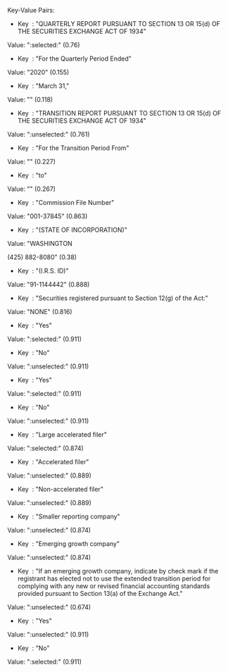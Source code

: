 Key-Value Pairs:

- Key  : "QUARTERLY REPORT PURSUANT TO SECTION 13 OR 15(d) OF THE SECURITIES EXCHANGE ACT OF 1934"

Value: ":selected:" (0.76)

- Key  : "For the Quarterly Period Ended"

Value: "2020" (0.155)

- Key  : "March 31,"

Value: "<undefined>" (0.118)

- Key  : "TRANSITION REPORT PURSUANT TO SECTION 13 OR 15(d) OF THE SECURITIES EXCHANGE ACT OF 1934"

Value: ":unselected:" (0.761)

- Key  : "For the Transition Period From"

Value: "<undefined>" (0.227)

- Key  : "to"

Value: "<undefined>" (0.267)

- Key  : "Commission File Number"

Value: "001-37845" (0.863)

- Key  : "(STATE OF INCORPORATION)"

Value: "WASHINGTON

(425) 882-8080" (0.38)

- Key  : "(I.R.S. ID)"

Value: "91-1144442" (0.888)

- Key  : "Securities registered pursuant to Section 12(g) of the Act:"

Value: "NONE" (0.816)

- Key  : "Yes"

Value: ":selected:" (0.911)

- Key  : "No"

Value: ":unselected:" (0.911)

- Key  : "Yes"

Value: ":selected:" (0.911)

- Key  : "No"

Value: ":unselected:" (0.911)

- Key  : "Large accelerated filer"

Value: ":selected:" (0.874)

- Key  : "Accelerated filer"

Value: ":unselected:" (0.889)

- Key  : "Non-accelerated filer"

Value: ":unselected:" (0.889)

- Key  : "Smaller reporting company"

Value: ":unselected:" (0.874)

- Key  : "Emerging growth company"

Value: ":unselected:" (0.874)

- Key  : "If an emerging growth company, indicate by check mark if the registrant has elected not to use the extended transition period for complying with any new or revised financial accounting standards provided pursuant to Section 13(a) of the Exchange Act."

Value: ":unselected:" (0.674)

- Key  : "Yes"

Value: ":unselected:" (0.911)

- Key  : "No"

Value: ":selected:" (0.911)
